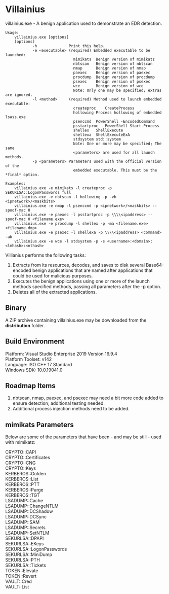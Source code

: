 # Villainius 

villainius.exe - A benign application used to demonstrate an EDR detection.

    Usage:
        villainius.exe [options]
	    [options]
                -h              Print this help.
                -e <executable>	(required) Embedded executable to be launched:
                                  mimikats	Benign version of mimikatz
                                  nbtscan	Benign version of nbtscan
                                  nmap		Benign version of nmap
                                  paexec	Benign version of paexec
                                  procdump	Benign version of procdump
                                  psexec	Benign version of psexec
                                  wce		Benign version of wce
                                  Note: Only one may be specified; extras are ignored.
                -l <method>     (required) Method used to launch embedded executable:
                                  createproc	CreateProcess
                                  hollowing	Process hollowing of embedded lsass.exe
                                  psenccmd	PowerShell -EncodedCommand
                                  psstartproc	PowerShell Start-Process
                                  shellex	ShellExecute
                                  shellexa	ShellExecuteExA
                                  stdsystem	std::system
                                  Note: One or more may be specified; The same
                                  <parameters> are used for all launch methods.
                -p <parameters> Parameters used with the official version of the
                                  embedded executable. This must be the *final* option.

    Examples:
        villainius.exe -e mimikats -l createproc -p SEKURLSA::LogonPasswords full
        villainius.exe -e nbtscan -l hollowing -p -vh <ipnetwork>/<maskbits>
        villainius.exe -e nmap -l psenccmd -p <ipnetwork>/<maskbits> --spoof-mac 0
        villainius.exe -e paexec -l psstartproc -p \\\\<ipaddress> --spoof-mac 0 <filename.exe>
        villainius.exe -e procdump -l shellex -p -ma <filename.exe> <filename.dmp>
        villainius.exe -e psexec -l shellexa -p \\\\<ipaddress> <command> -ab
        villainius.exe -e wce -l stdsystem -p -s <username>:<domain>:<lmhash>:<nthash>		

Villianius performs the following tasks:
1. Extracts from its resources, decodes, and saves to disk several Base64-encoded benign applications that are named after applications that could be used for malicious purposes.
2. Executes the benign applications using one or more of the launch methods specified methods, passing all parameters after the -p option. 
3. Deletes all of the extracted applications.

## Binary

A ZIP archive containing villainius.exe may be downloaded from the **distribution** folder.

## Build Environment

Platform: Visual Studio Enterprise 2019 Version 16.9.4	
Platform Toolset: v142	
Language: ISO C++ 17 Standard	
Windows SDK: 10.0.19041.0	

## Roadmap Items
1. nbtscan, nmap, paexec, and psexec may need a bit more code added to ensure detection; additional testing needed.
2. Additional process injection methods need to be added.

## mimikats Parameters

Below are some of the parameters that have been - and may be still - used with mimikatz:

CRYPTO::CAPI  
CRYPTO::Certificates  
CRYPTO::CNG  
CRYPTO::Keys  
KERBEROS::Golden  
KERBEROS::List  
KERBEROS::PTT  
KERBEROS::Purge  
KERBEROS::TGT  
LSADUMP::Cache  
LSADUMP::ChangeNTLM  
LSADUMP::DCShadow  
LSADUMP::DCSync  
LSADUMP::SAM  
LSADUMP::Secrets  
LSADUMP::SetNTLM  
SEKURLSA::DPAPI  
SEKURLSA::EKeys  
SEKURLSA::LogonPasswords  
SEKURLSA::MiniDump  
SEKURLSA::PTH  
SEKURLSA::Tickets  
TOKEN::Elevate  
TOKEN::Revert  
VAULT::Cred  
VAULT::List  
